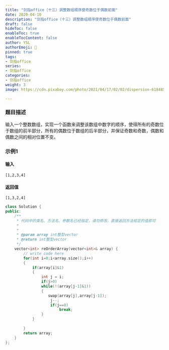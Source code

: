 ```yaml
---
title: "剑指office（十三）调整数组顺序使奇数位于偶数前面"
date: 2020-04-10
description: "剑指office（十三）调整数组顺序使奇数位于偶数前面"
draft: false
hideToc: false
enableToc: true
enableTocContent: false
author: YSL
authorEmoji: 🎅
pinned: true
tags:
- 剑指office
series:
- 剑指office
categories:
- 剑指office
weight: 3
image: https://cdn.pixabay.com/photo/2021/04/17/02/02/dispersion-6184855__340.jpg

---
```


### 题目描述

输入一个整数数组，实现一个函数来调整该数组中数字的顺序，使得所有的奇数位于数组的前半部分，所有的偶数位于数组的后半部分，并保证奇数和奇数，偶数和偶数之间的相对位置不变。

### 示例1

#### 输入

```
[1,2,3,4]
```

#### 返回值

```
[1,3,2,4]
```

```c++
class Solution {
public:
    /**
     * 代码中的类名、方法名、参数名已经指定，请勿修改，直接返回方法规定的值即可
     *
     * 
     * @param array int整型vector 
     * @return int整型vector
     */
    vector<int> reOrderArray(vector<int>& array) {
        // write code here
        for(int i=0;i<array.size();i++)
        {
            if(array[i]&1)
            {
                int j = i;
                if(j>0)
                while(!(array[j-1]&1))
                {
                   swap(array[j],array[j-1]);
                    j--;
                    if(j==0)
                        break;
                }
            }
           
        }
        return array;
    }
};
```